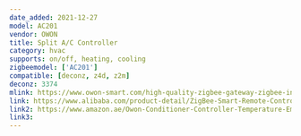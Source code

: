 ```yaml
---
date_added: 2021-12-27
model: AC201
vendor: OWON
title: Split A/C Controller
category: hvac
supports: on/off, heating, cooling
zigbeemodel: ['AC201']
compatible: [deconz, z4d, z2m]
deconz: 3374
mlink: https://www.owon-smart.com/high-quality-zigbee-gateway-zigbee-infrared-temperature-control-thermostat-ir-split-ac-controller-ac201-owon-product/
link: https://www.alibaba.com/product-detail/ZigBee-Smart-Remote-Control-Split-air_62024497109.html
link2: https://www.amazon.ae/Owon-Conditioner-Controller-Temperature-Emission/dp/B07RKVKFXQ
link3: 
---
```

